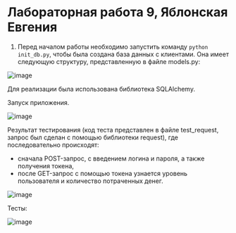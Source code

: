 # Лабораторная работа 9, Яблонская Евгения

1. Перед началом работы необходимо запустить команду ```python init_db.py```, чтобы была создана база данных с клиентами. Она имеет следующую структуру, представленную в файле models.py:

![image](https://github.com/user-attachments/assets/213cb434-ef7a-4443-ad73-d6321541cda6)

Для реализации была использована библиотека SQLAlchemy.

Запуск приложения.

![image](https://github.com/user-attachments/assets/dafdf1bf-b46f-4315-90a2-5512fb3d8f34)

Результат тестирования (код теста представлен в файле test_request, запрос был сделан с помощью библиотеки request), где последовательно происходят: 
- сначала POST-запрос, с введением логина и пароля, а также получения токена,
- после GET-запрос с помощью токена узнается уровень пользователя и количество потраченных денег.

![image](https://github.com/user-attachments/assets/6071800a-7334-4be0-a703-2e91fc3d8fe9)

Тесты:

![image](https://github.com/user-attachments/assets/fb7d2101-c342-4ed8-98f0-af8c03c94b22)


